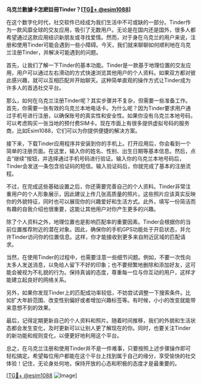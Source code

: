 **乌克兰數據卡怎麽註冊Tinder？[[TG💪+ @esim1088](https://t.me/s/esim1088)]**

在这个数字化时代，社交软件已经成为我们生活中不可或缺的一部分。Tinder作为一款风靡全球的交友应用，吸引了无数用户。无论是在国内还是国外，很多人都希望通过这款应用结识新朋友或寻找爱情。然而，对于身在乌克兰的用户来说，注册和使用Tinder可能会遇到一些小障碍。今天，我们就来聊聊如何顺利地在乌克兰注册Tinder，并解决可能遇到的问题。

首先，让我们了解一下Tinder的基本功能。Tinder是一款基于地理位置的交友应用，用户可以通过左右滑动的方式快速浏览其他用户的个人资料。如果双方都对彼此感兴趣，就可以互相匹配并开始聊天。这种简单直观的操作方式让Tinder成为许多人的首选社交平台。

那么，如何在乌克兰注册Tinder呢？其实步骤并不复杂，但需要一些准备工作。首先，你需要一张有效的乌克兰本地电话卡。为什么呢？因为Tinder要求用户通过手机号进行注册，以确保账号的真实性和安全性。如果你没有乌克兰本地号码，可以考虑购买一张当地的预付费SIM卡。现在市面上有很多提供虚拟号码的服务商，比如Esim1088，它们可以为你提供便捷的解决方案。

接下来，下载Tinder应用程序并安装到你的手机上。打开应用后，你会看到一个简单的注册页面。在这里，输入你的姓名、性别、出生日期等基本信息。然后，点击“继续”按钮，并选择通过手机号码进行验证。输入你的乌克兰本地号码后，Tinder会发送一条包含验证码的短信。输入验证码后，你就完成了基本的注册流程。

不过，在完成这些基础设置之后，你还需要完善自己的个人资料。Tinder非常注重用户的个人形象展示，因此建议上传几张高质量的照片。这些照片应该真实反映你的外貌特征，同时也可以展现你的兴趣爱好和生活方式。此外，填写一份简洁而有趣的自我介绍也很重要，这能让其他用户对你产生更多的兴趣。

除了个人资料之外，地理位置也是影响匹配率的重要因素。Tinder会根据你的当前位置推荐附近的潜在对象。因此，确保你的手机GPS功能处于开启状态，并允许Tinder访问你的位置信息。这样，你才能接收到更多来自附近区域的匹配请求。

当然，在使用Tinder的过程中，也需要注意一些细节问题。例如，不要一次性向太多人发送消息，以免给人留下不好的印象；也不要频繁地删除和添加好友，这可能会被视为不礼貌的行为。保持真诚的态度，尊重每一位与你互动的用户，这样才能建立起良好的网络关系。

另外，如果你发现Tinder上的匹配成功率较低，不妨尝试调整一下搜索条件。比如扩大年龄范围、改变性别偏好或者增加兴趣标签等。有时候，小小的改变就能带来意想不到的效果。

最后，记得定期更新自己的个人资料和照片。随着时间推移，我们的外貌和生活状态都会发生变化，及时更新可以让别人更了解现在的你。同时，也要关注Tinder的新功能和规则变化，以便更好地利用这个平台。

总之，在乌克兰注册和使用Tinder并不是一件难事，只要按照上述步骤操作即可轻松搞定。希望每位用户都能在这个平台上找到属于自己的缘分，享受愉快的社交体验！记住，无论身处何地，保持开放的心态和积极的态度才是最重要的。

[[TG💪+ @esim1088](https://t.me/s/esim1088) ![Image](https://i.postimg.cc/4NQfJmqS/Snipaste-2025-05-13-00-14-12.png)]